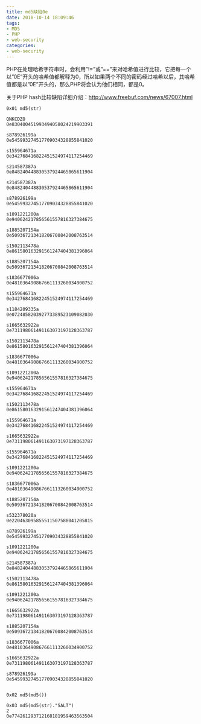 ```yaml
---
title: md5缺陷0e
date: 2018-10-14 18:09:46
tags:
- MD5
- PHP
- web-security
categories:
- web-security
---
```


PHP在处理哈希字符串时，会利用”!=”或”==”来对哈希值进行比较，它把每一个以”0E”开头的哈希值都解释为0，所以如果两个不同的密码经过哈希以后，其哈希值都是以”0E”开头的，那么PHP将会认为他们相同，都是0。
<!--more-->

关于PHP hash比较缺陷详细介绍：http://www.freebuf.com/news/67007.html

    0x01 md5(str)
     
    QNKCDZO
    0e830400451993494058024219903391
      
    s878926199a
    0e545993274517709034328855841020
      
    s155964671a
    0e342768416822451524974117254469
      
    s214587387a
    0e848240448830537924465865611904
      
    s214587387a
    0e848240448830537924465865611904
      
    s878926199a
    0e545993274517709034328855841020
      
    s1091221200a
    0e940624217856561557816327384675
      
    s1885207154a
    0e509367213418206700842008763514
      
    s1502113478a
    0e861580163291561247404381396064
      
    s1885207154a
    0e509367213418206700842008763514
      
    s1836677006a
    0e481036490867661113260034900752
      
    s155964671a
    0e342768416822451524974117254469
      
    s1184209335a
    0e072485820392773389523109082030
      
    s1665632922a
    0e731198061491163073197128363787
      
    s1502113478a
    0e861580163291561247404381396064
      
    s1836677006a
    0e481036490867661113260034900752
      
    s1091221200a
    0e940624217856561557816327384675
      
    s155964671a
    0e342768416822451524974117254469
      
    s1502113478a
    0e861580163291561247404381396064
      
    s155964671a
    0e342768416822451524974117254469
      
    s1665632922a
    0e731198061491163073197128363787
      
    s155964671a
    0e342768416822451524974117254469
      
    s1091221200a
    0e940624217856561557816327384675
      
    s1836677006a
    0e481036490867661113260034900752
      
    s1885207154a
    0e509367213418206700842008763514
      
    s532378020a
    0e220463095855511507588041205815
      
    s878926199a
    0e545993274517709034328855841020
      
    s1091221200a
    0e940624217856561557816327384675
      
    s214587387a
    0e848240448830537924465865611904
      
    s1502113478a
    0e861580163291561247404381396064
      
    s1091221200a
    0e940624217856561557816327384675
      
    s1665632922a
    0e731198061491163073197128363787
      
    s1885207154a
    0e509367213418206700842008763514
      
    s1836677006a
    0e481036490867661113260034900752
      
    s1665632922a
    0e731198061491163073197128363787
      
    s878926199a
    0e545993274517709034328855841020
     
     
    0x02 md5(md5())
      
    0x03 md5(md5(str)."SALT")
    2
    0e774261293712168181959463563504